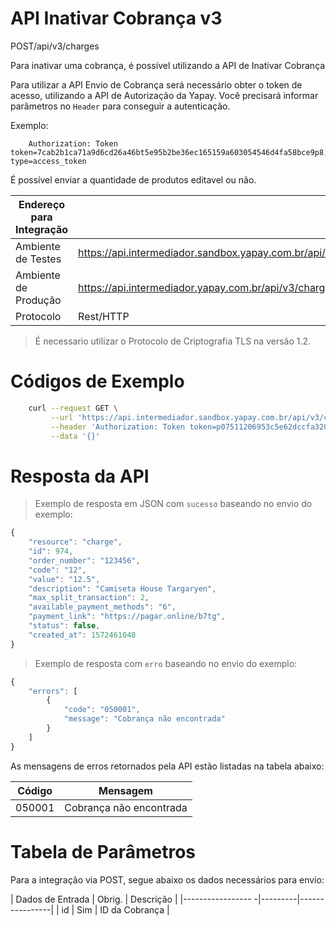 # API Inativar Cobrança v3

<span class="post">POST</span><span class="beforePost">/api/v3/charges</span>

Para inativar uma cobrança, é possível utilizando a API de Inativar Cobrança

Para utilizar a API Envio de Cobrança será necessário obter o token de acesso, utilizando a API de Autorização da Yapay. Você precisará informar parâmetros no `Header` para conseguir a autenticação.

Exemplo:

```
    Authorization: Token token=7cab2b1ca71a9d6cd26a46bt5e95b2be36ec165159a603054546d4fa58bce9p8, type=access_token
```


É possível enviar a quantidade de produtos editavel ou não.


| Endereço para Integração |                                                                               |
|--------------------------|-------------------------------------------------------------------------------|
| Ambiente de Testes       | https://api.intermediador.sandbox.yapay.com.br/api/v3/charges/:id/inactivate |
| Ambiente de Produção     | https://api.intermediador.yapay.com.br/api/v3/charges/:id/inactivate         |
| Protocolo                | Rest/HTTP                                                                     |

> É necessario utilizar o Protocolo de Criptografia TLS na versão 1.2. 

# Códigos de Exemplo


```bash
    curl --request GET \
         --url 'https://api.intermediador.sandbox.yapay.com.br/api/v3/charges/974/inactivate' \
         --header 'Authorization: Token token=p07511206953c5e62dccfa320k74a17fc9838ac287765641a8e65ab32740ddb0, type=access_token' \
         --data '{}'
```


# Resposta da API

> Exemplo de resposta em JSON com `sucesso` baseando no envio do exemplo:

```javascript
{
    "resource": "charge",
    "id": 974,
    "order_number": "123456",
    "code": "12",
    "value": "12.5",
    "description": "Camiseta House Targaryen",
    "max_split_transaction": 2,
    "available_payment_methods": "6",
    "payment_link": "https://pagar.online/b7tg",
    "status": false,
    "created_at": 1572461048
}
```


> Exemplo de resposta com `erro` baseando no envio do exemplo:


```javascript
{
    "errors": [
        {
            "code": "050001",
            "message": "Cobrança não encontrada"
        }
    ]
}
```



As mensagens de erros retornados pela API estão listadas na tabela abaixo:

| Código    |  Mensagem               |
|-----------|-------------------------|
| 050001	  | Cobrança não encontrada |




# Tabela de Parâmetros

Para a integração via <span class="post">POST</span>, segue abaixo os dados necessários para envio:

| Dados de Entrada  |	Obrig.  |	Descrição      |
|----------------- -|---------|----------------|
| id                |	Sim     | ID da Cobrança |



